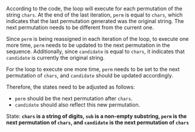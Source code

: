 According to the code, the loop will execute for each permutation of the string `chars`. At the end of the last iteration, `perm` is equal to `chars`, which indicates that the last permutation generated was the original string. The next permutation needs to be different from the current one.

Since `perm` is being reassigned in each iteration of the loop, to execute one more time, `perm` needs to be updated to the next permutation in the sequence. Additionally, since `candidate` is equal to `chars`, it indicates that `candidate` is currently the original string.

For the loop to execute one more time, `perm` needs to be set to the next permutation of `chars`, and `candidate` should be updated accordingly. 

Therefore, the states need to be adjusted as follows:
- `perm` should be the next permutation after `chars`.
- `candidate` should also reflect this new permutation.

State: **`chars` is a string of digits, `sub` is a non-empty substring, `perm` is the next permutation of `chars`, and `candidate` is the next permutation of `chars`**